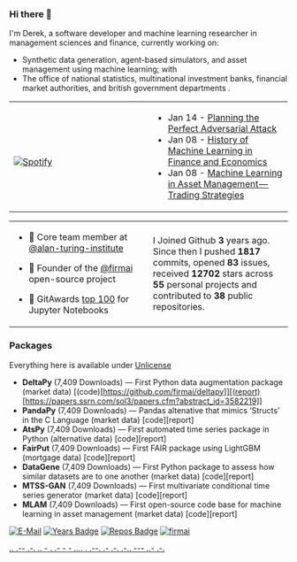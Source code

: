 ### Hi there 👋
I'm Derek, a software developer and machine learning researcher in management sciences and finance, currently working on:

 - Synthetic data generation, agent-based simulators, and asset management using machine learning; with
 - The office of national statistics, multinational investment banks, financial market authorities, and british government departments .

<table width="100%"> 
  <tr>
  <td width="50%">
      
&nbsp; <br> [![Spotify](https://novatorem-nu-seven.vercel.app/api/spotify)](https://open.spotify.com/user/1280520793)

  </td>
  <td width="50%">  
 
 
 <!-- feed start -->
- Jan 14 - [Planning the Perfect Adversarial Attack](https://theparlour.substack.com/p/adversarial-attack-in-finance)
- Jan 08 - [History of Machine Learning in Finance and Economics](https://theparlour.substack.com/p/history-of-machine-learning-in-finance)
- Jan 08 - [Machine Learning in Asset Management&#8202;&#8212;&#8202;Trading Strategies](https://theparlour.substack.com/p/machine-learning-in-asset-management-trading-strategies-b7ae163e7809)
<!-- feed end -->

  </td>
  </table>
  
<table width="100%"> 
  <tr>
  <td width="50%">

- 👥 Core team member at [@alan-turing-institute](https://github.com/alan-turing-institute)

- 🧭 Founder of the [@firmai](https://github.com/firmai) open-source project

- 🦌 GitAwards [top 100](http://git-awards.com/users?language=jupyter_notebook) for Jupyter Notebooks

  </td>
  <td width="50%">
  
I Joined Github **3** years ago. Since then I pushed **1817** commits, opened **83** issues, received **12702** stars across **55** personal projects and contributed to **38** public repositories.

  </td>
  </table>
  
### Packages

Everything here is available under [Unlicense](https://unlicense.org/)

- **DeltaPy** (7,409 Downloads) — First Python data augmentation package (market data) [(code)[https://github.com/firmai/deltapy]][(report)[https://papers.ssrn.com/sol3/papers.cfm?abstract_id=3582219]]
- **PandaPy** (7,409 Downloads) — Pandas altenative that mimics ‘Structs’ in the C Language (market data) [code][report]
- **AtsPy** (7,409 Downloads) — First automated time series package in Python (alternative data) [code][report]
- **FairPut** (7,409 Downloads) — First FAIR package using LightGBM (mortgage data) [code][report]
- **DataGene** (7,409 Downloads) — First Python package to assess how similar datasets are to one another (market data) [code][report]
- **MTSS-GAN** (7,409 Downloads) — First multivariate conditional time series generator (market data) [code][report]
- **MLAM** (7,409 Downloads) — First open-source code base for machine learning in asset management (market data) [code][report]


<!--- - 👁️ Advisor at ... --->


[![E-Mail](https://img.shields.io/badge/email-reveal-2a8?style=flat-square&logo=gmail&logoColor=white)](https://mailhide.io/e/3ZNzb8gi)
[![Years Badge](https://badges.pufler.dev/years/firmai)](https://badges.pufler.dev)
[![Repos Badge](https://badges.pufler.dev/repos/firmai)](https://badges.pufler.dev)
[![firmai](https://komarev.com/ghpvc/?username=firmai)](firmai.org)

 [..    .-- .-. .. - .    .- -    - .... .    .--. .- .-. .-.. --- ..- .-.](https://theparlour.substack.com/)


                            




